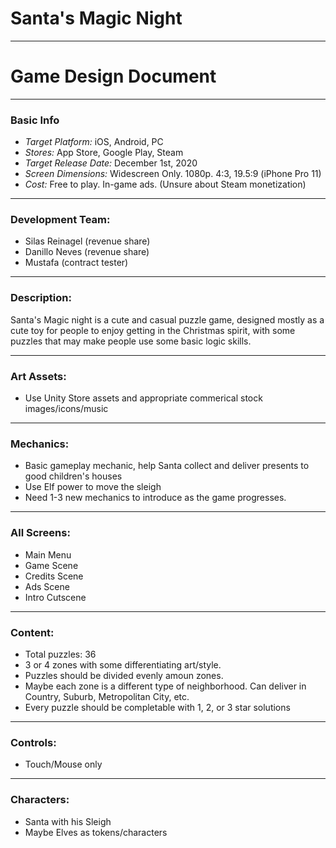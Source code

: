 # Santa's Magic Night

----

# Game Design Document

----

### Basic Info

- *Target Platform:* iOS, Android, PC
- *Stores:* App Store, Google Play, Steam
- *Target Release Date:* December 1st, 2020
- *Screen Dimensions:* Widescreen Only. 1080p. 4:3, 19.5:9 (iPhone Pro 11)
- *Cost:* Free to play. In-game ads. (Unsure about Steam monetization)

----

### Development Team: 
- Silas Reinagel (revenue share)
- Danillo Neves (revenue share)
- Mustafa (contract tester)

----

### Description: 

Santa's Magic night is a cute and casual puzzle game, designed mostly as a cute toy for people to enjoy getting in the Christmas spirit, with some puzzles that may make people use some basic logic skills.

----

### Art Assets:
- Use Unity Store assets and appropriate commerical stock images/icons/music

----

### Mechanics:
- Basic gameplay mechanic, help Santa collect and deliver presents to good children's houses
- Use Elf power to move the sleigh
- Need 1-3 new mechanics to introduce as the game progresses.

----

### All Screens:

- Main Menu
- Game Scene
- Credits Scene
- Ads Scene
- Intro Cutscene

---- 

### Content:

- Total puzzles: 36
- 3 or 4 zones with some differentiating art/style. 
- Puzzles should be divided evenly amoun zones.
- Maybe each zone is a different type of neighborhood. Can deliver in Country, Suburb, Metropolitan City, etc.
- Every puzzle should be completable with 1, 2, or 3 star solutions

----

### Controls:

- Touch/Mouse only

----

### Characters: 

- Santa with his Sleigh
- Maybe Elves as tokens/characters
